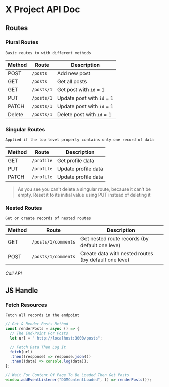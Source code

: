 # X Project API Doc

## Routes

### Plural Routes

`Basic routes to with different methods`

|Method|Route|Description|
|---|---|---|
|POST|`/posts`|Add new post|
|GET|`/posts`|Get all posts|
|GET|`/posts/1`|Get post with `id` = 1|
|PUT|`/posts/1`|Update post with `id` = 1|
|PATCH|`/posts/1`|Update post with `id` = 1|
|Delete|`/posts/1`|Delete post with `id` = 1|

### Singular Routes

`Applied if the top level property contains only one record of data`

|Method|Route|Description|
|---|---|---|
|GET|`/profile`|Get profile data|
|PUT|`/profile`|Update profile data|
|PATCH|`/profile`|Update profile data|

> As you see you can't delete a singular route, because it can't be empty. Reset it to its initial value using PUT instead of deleting it

### Nested Routes

`Get or create records of nested routes`

|Method|Route|Description|
|---|---|---|
|GET|`/posts/1/comments`|Get nested route records (by default one leve)|
|POST|`/posts/1/comments`|Create data with nested routes (by default one leve)|

###### Call API

## JS Handle

### Fetch Resources

`Fetch all records in the endpoint`

```js
// Get & Render Posts Method
const renderPosts = async () => {
  // The End-Point For Posts
  let url = " http://localhost:3000/posts";

  // Fetch Data Then Log It
  fetch(url)
  .then((response) => response.json())
  .then((data) => console.log(data));
};

// Wait For Content Of Page To Be Loaded Then Get Posts
window.addEventListener("DOMContentLoaded", () => renderPosts());
```
